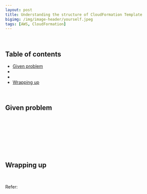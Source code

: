 ```yaml
---
layout: post
title: Understanding the structure of CloudFormation Template
bigimg: /img/image-header/yourself.jpeg
tags: [AWS, CloudFormation]
---
```





<br>

## Table of contents
- [Given problem](#given-problem)
- []()
- []()
- [Wrapping up](#wrapping-up)


<br>

## Given problem






<br>

## 






<br>

## 





<br>

## Wrapping up




<br>

Refer:

[]()
